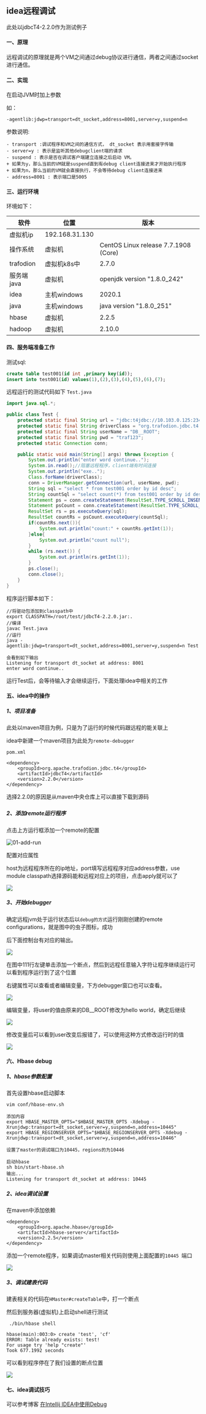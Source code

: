 ## idea远程调试

此处以jdbcT4-2.2.0作为测试例子

#### 一、原理

远程调试的原理就是两个VM之间通过debug协议进行通信，两者之间通过socket进行通信。

#### 二、实现

在启动JVM时加上参数

如：

```
-agentlib:jdwp=transport=dt_socket,address=8001,server=y,suspend=n
```

参数说明:

```
- transport :调试程序和VM之间的通信方式， dt_socket 表示用套接字传输
- server=y : 表示是监听其他debugclient端的请求
- suspend : 表示是否在调试客户端建立连接之后启动 VM。
+ 如果为y，那么当前的VM就是suspend直到有debug client连接进来才开始执行程序
+ 如果为n，那么当前的VM就会直接执行，不会等待debug client连接进来
- address=8001 : 表示端口是5005
```



#### 三、运行环境

环境如下：

| 软件       | 位置           | 版本                                 |
| ---------- | -------------- | ------------------------------------ |
| 虚拟机ip   | 192.168.31.130 |                                      |
| 操作系统   | 虚拟机         | CentOS Linux release 7.7.1908 (Core) |
| trafodion  | 虚拟机k8s中    | 2.7.0                                |
| 服务端java | 虚拟机         | openjdk version "1.8.0_242"          |
| idea       | 主机windows    | 2020.1                               |
| java       | 主机windows    | java version "1.8.0_251"             |
| hbase      | 虚拟机         | 2.2.5                                |
| hadoop     | 虚拟机         | 2.10.0                               |



#### 四、服务端准备工作

测试sql:

```sql
create table test001(id int ,primary key(id));
insert into test001(id) values(1),(2),(3),(4),(5),(6),(7);
```

远程运行的测试代码如下 `Test.java`

```java
import java.sql.*;

public class Test {
    protected static final String url = "jdbc:t4jdbc://10.103.0.125:23400/:";
    protected static final String driverClass = "org.trafodion.jdbc.t4.T4Driver";
    protected static final String userName = "DB__ROOT";
    protected static final String pwd = "traf123";
    protected static Connection conn;

    public static void main(String[] args) throws Exception {
        System.out.println("enter word continue..");
        System.in.read();//阻塞远程程序，client端有时间连接
        System.out.println("exe..");
        Class.forName(driverClass);
        conn = DriverManager.getConnection(url, userName, pwd);
        String sql = "select * from test001 order by id desc";
        String countSql = "select count(*) from test001 order by id desc";
        Statement ps = conn.createStatement(ResultSet.TYPE_SCROLL_INSENSITIVE, ResultSet.CONCUR_READ_ONLY);
        Statement psCount = conn.createStatement(ResultSet.TYPE_SCROLL_INSENSITIVE, ResultSet.CONCUR_READ_ONLY);
        ResultSet rs = ps.executeQuery(sql);
        ResultSet countRs = psCount.executeQuery(countSql);
        if(countRs.next()){
            System.out.println("count:" + countRs.getInt(1));
        }else{
            System.out.println("count null");
        }
        while (rs.next()) {
            System.out.println(rs.getInt(1));
        }
        ps.close();
        conn.close();
    }
}
```



程序运行脚本如下：

```shell
//将驱动包添加到classpath中
export CLASSPATH=/root/test/jdbcT4-2.2.0.jar:.
//编译
javac Test.java
//运行
java -agentlib:jdwp=transport=dt_socket,address=8001,server=y,suspend=n Test

会看到如下输出
Listening for transport dt_socket at address: 8001
enter word continue..
```

运行Test后，会等待输入才会继续运行，下面处理idea中相关的工作



#### 五、idea中的操作

##### 1、项目准备

此处以maven项目为例，只是为了运行的时候代码跟远程的能关联上

idea中新建一个maven项目为此处为`remote-debugger`

`pom.xml`

```
<dependency>
    <groupId>org.apache.trafodion.jdbc.t4</groupId>
    <artifactId>jdbcT4</artifactId>
    <version>2.2.0</version>
</dependency>
```

选择2.2.0的原因是从maven中央仓库上可以直接下载到源码

##### 

##### 2、添加remote运行程序

点击上方运行框添加一个remote的配置

![01-add-run](https://modprobe.oss-cn-beijing.aliyuncs.com/esgyn/01-add-run.png)



配置对应属性

host为远程程序所在的ip地址，port填写远程程序对应address参数，use module classpath选择源码能和远程对应上的项目，点击apply就可以了

![](https://modprobe.oss-cn-beijing.aliyuncs.com/esgyn/02-add-remote.png)



##### 3、开始debugger

确定远程jvm处于运行状态后以`debug的方式`运行刚刚创建的remote configurations，就是图中的虫子图标，成功

后下面控制台有对应的输出。

![](https://modprobe.oss-cn-beijing.aliyuncs.com/esgyn/03-connect.png)



在图中111行左键单击添加一个断点，然后到远程任意输入字符让程序继续运行可以看到程序运行到了这个位置

右键属性可以查看或者编辑变量，下方debugger窗口也可以查看。

![](https://modprobe.oss-cn-beijing.aliyuncs.com/esgyn/03-get-change.png)



编辑变量，将user的值由原来的DB__ROOT修改为hello world，确定后继续

![](https://modprobe.oss-cn-beijing.aliyuncs.com/esgyn/04-change.png)



修改变量后可以看到user改变后报错了，可以使用这种方式修改运行时的值

![](https://modprobe.oss-cn-beijing.aliyuncs.com/esgyn/05-remote-error.png)



#### 六、Hbase debug

##### 1、hbase参数配置

首先设置hbase启动脚本

```shell
vim conf/hbase-env.sh 

添加内容
export HBASE_MASTER_OPTS="$HBASE_MASTER_OPTS -Xdebug -Xrunjdwp:transport=dt_socket,server=y,suspend=n,address=10445"
export HBASE_REGIONSERVER_OPTS="$HBASE_REGIONSERVER_OPTS -Xdebug -Xrunjdwp:transport=dt_socket,server=y,suspend=n,address=10446"

设置了master的调试端口为10445，regions的为10446

启动hbase
sh bin/start-hbase.sh
输出...
Listening for transport dt_socket at address: 10445
```

##### 2、idea调试设置

在maven中添加依赖

```
<dependency>
    <groupId>org.apache.hbase</groupId>
    <artifactId>hbase-server</artifactId>
    <version>2.2.5</version>
</dependency>
```

添加一个remote程序，如果调试master相关代码则使用上面配置的`10445 `端口

![](https://modprobe.oss-cn-beijing.aliyuncs.com/esgyn/07-remote-hb.png)



##### 3、调试建表代码

建表相关的代码在`HMaster#createTable`中，打一个断点

然后到服务器(虚拟机)上启动shell进行测试

```shell
 ./bin/hbase shell

hbase(main):003:0> create 'test', 'cf'
ERROR: Table already exists: test!
For usage try 'help "create"'
Took 677.1992 seconds  
```

可以看到程序停在了我们设置的断点位置

![](https://modprobe.oss-cn-beijing.aliyuncs.com/esgyn/08-hmaster-01.png)



#### 七、idea调试技巧

可以参考博客 [在Intellij IDEA中使用Debug](https://www.cnblogs.com/diaobiyong/p/10682996.html)

